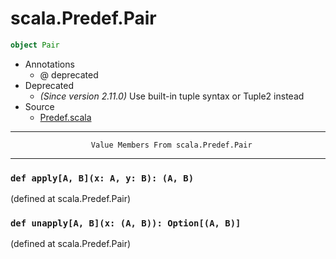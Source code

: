 
#                              scala.Predef.Pair                              #

```scala
object Pair
```

* Annotations
  * @ deprecated
* Deprecated
  * _(Since version 2.11.0)_ Use built-in tuple syntax or Tuple2 instead
* Source
  * [Predef.scala](https://github.com/scala/scala/tree/6d09a1ba5f/src/library/scala/Predef.scala#L1)


--------------------------------------------------------------------------------
                      Value Members From scala.Predef.Pair
--------------------------------------------------------------------------------


### `def apply[A, B](x: A, y: B): (A, B)`                                    ###

(defined at scala.Predef.Pair)


### `def unapply[A, B](x: (A, B)): Option[(A, B)]`                           ###
(defined at scala.Predef.Pair)

